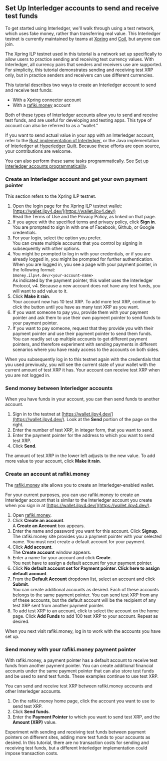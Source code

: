 ## Set Up Interledger accounts to send and receive test funds

<!-- Will have to find all references to files that are being pulled, such as in https://xpring.io/ilp-testnet, and replace them with the new files. -->

To get started using Interledger, we'll walk through using a test network, which uses fake money, rather than transferring real value. This Interledger testnet is currently maintained by teams at [Xpring](https://xpring.io/) and [Coil](https://coil.com/), but anyone can join.

 The Xpring ILP testnet used in this tutorial is a network set up specifically to allow users to practice sending and receiving test currency values. With Interledger, all currency pairs that senders and receivers use are supported. For simplicity, this tutorial demonstrates sending and receiving test XRP only, but in practice senders and receivers can use different currencies.  

This tutorial describes two ways to create an Interledger account to send and receive test funds:

- With a Xpring connector account
- With a [rafiki.money](https://rafiki.money) account

Both of these types of Interledger accounts allow you to send and receive test funds, and are useful for developing and testing apps. This type of account can also be referred to as a "wallet."

If you want to send actual value in your app with an Interledger account, refer to the [Rust implementation of Interledger](http://interledger.rs), or the Java implementation of Interledger at [Hyperledger Quilt](https://www.hyperledger.org/projects/quilt). Because these efforts are open source, your contributions are welcome.

You can also perform these same tasks programmatically. See [Set up Interledger accounts programmaticallly](setup-wallets-programmatically.html).

### Create an Interledger account and get your own payment pointer

This section refers to the Xpring ILP testnet.

1. Open the login page for the Xpring ILP testnet wallet: [https://wallet.ilpv4.dev/](https://wallet.ilpv4.dev/)<br>
   Read the Terms of Use and the Privacy Policy, as linked on that page.
2. If you agree with the specified terms and privacy policy, click **Sign in**.<br>
   You are prompted to sign in with one of Facebook, Github, or Google credentials.
3. For your login, select the option you prefer.<br>
   You can create multiple accounts that you control by signing in subsequently with other options.
4. You might be prompted to log in with your credentials, or if you are already logged in, you might be prompted for further authentication.<br>
   When you are logged in, you see a page with your payment pointer, in the following format:<br>
   `$money.ilpv4.dev/<your-account-name>`<br>
   As indicated by the payment pointer, this wallet uses the Interledger Protocol, v4. Because a new account does not have any test funds, you will want to add value to it.
5. Click **Make it rain**.<br>
  Your account now has 10 test XRP. To add more test XRP, continue to click the button until you have as many test XRP as you want.
6. If you want someone to pay you, provide them with your payment pointer and ask them to use their own payment pointer to send funds to your payment pointer.
7. If you want to pay someone, request that they provide you with their payment pointer and use their payment pointer to send them funds.<br>
   You can readily set up multiple accounts to get different payment pointers, and therefore experiment with sending payments in different scenarios where you have ready access to the accounts on both sides.

When you subsequently log in to this testnet again with the credentials that you used previously, you will see the current state of your wallet with the current amount of test XRP it has. Your account can receive test XRP when you are not logged in.   

### Send money between Interledger accounts

When you have funds in your account, you can then send funds to another account.

1. Sign in to the testnet at [https://wallet.ilpv4.dev/](https://wallet.ilpv4.dev/). Look at the **Send** portion of the page on the right.
2. Enter the number of test XRP, in integer form, that you want to send.
3. Enter the payment pointer for the address to which you want to send test XRP.
4. Click **Send**.

The amount of test XRP in the lower left adjusts to the new value. To add more value to your account, click **Make it rain**.

### Create an account at rafiki.money

The [rafiki.money](https://rafiki.money) site allows you to create an Interledger-enabled wallet.

For your current purposes, you can use rafiki.money to create an Interledger account that is similar to the Interledger account you create when you sign in at [https://wallet.ilpv4.dev/](https://wallet.ilpv4.dev/).

1. Open [rafiki.money](https://rafiki.money).
2. Click **Create an account**.<br>
   A **Create an Account** box appears.
3. Enter the name and password you want for this account. Click **Signup**.<br>
    The rafiki.money site provides you a payment pointer with your selected name. You must next create a default account for your payment.  
4. Click **Add account**.<br>
   The **Create account** window appears.
5. Enter a name for your account and click **Create**.<br>
   You next have to assign a default account for your payment pointer.        
6. Click **No default account set for Payment pointer. Click here to assign default account**.
7. From the **Default Account** dropdown list, select an account and click **Submit**.<br>
   You can create additional accounts as desired. Each of these accounts belongs to the same payment pointer. You can send test XRP from any of these accounts, but the default account will be the recipient of any test XRP sent from another payment pointer.
8. To add test XRP to an account, click to select the account on the home page. Click **Add Funds** to add 100 test XRP to your account. Repeat as desired.

When you next visit rafiki.money, log in to work with the accounts you have set up.

### Send money with your rafiki.money payment pointer

With rafiki.money, a payment pointer has a default account to receive test funds from another payment pointer. You can create additional financial accounts under the same payment pointer that can also store test funds and be used to send test funds. These examples continue to use test XRP.

You can send and receive test XRP between rafiki.money accounts and other Interledger accounts.

1. On the rafiki.money home page, click the account you want to use to send test XRP.
2. Click **Send funds**.
3. Enter the **Payment Pointer** to which you want to send test XRP, and the **Amount (XRP)** value.  

Experiment with sending and receiving test funds between payment pointers on different sites, adding more test funds to your accounts as desired. In this tutorial, there are no transaction costs for sending and receiving test funds, but a different Interledger implementation could impose transaction costs.
